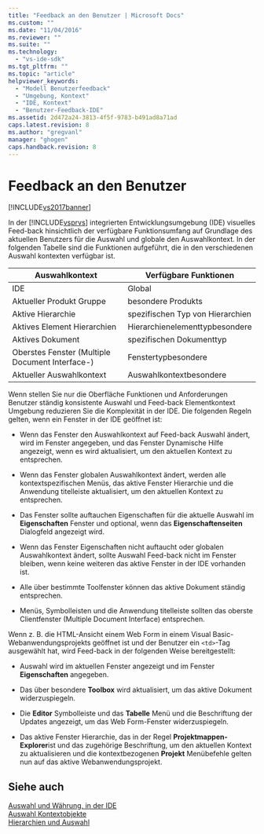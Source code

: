 ```yaml
---
title: "Feedback an den Benutzer | Microsoft Docs"
ms.custom: ""
ms.date: "11/04/2016"
ms.reviewer: ""
ms.suite: ""
ms.technology: 
  - "vs-ide-sdk"
ms.tgt_pltfrm: ""
ms.topic: "article"
helpviewer_keywords: 
  - "Modell Benutzerfeedback"
  - "Umgebung, Kontext"
  - "IDE, Kontext"
  - "Benutzer-Feedback-IDE"
ms.assetid: 2d472a24-3813-4f5f-9783-b491ad8a71ad
caps.latest.revision: 8
ms.author: "gregvanl"
manager: "ghogen"
caps.handback.revision: 8
---
```

# Feedback an den Benutzer
[!INCLUDE[vs2017banner](../../code-quality/includes/vs2017banner.md)]

In der [!INCLUDE[vsprvs](../../code-quality/includes/vsprvs_md.md)] integrierten Entwicklungsumgebung \(IDE\) visuelles Feed\-back hinsichtlich der verfügbare Funktionsumfang auf Grundlage des aktuellen Benutzers für die Auswahl und globale den Auswahlkontext.  In der folgenden Tabelle sind die Funktionen aufgeführt, die in den verschiedenen Auswahl kontexten verfügbar ist.  
  
|Auswahlkontext|Verfügbare Funktionen|  
|--------------------|---------------------------|  
|IDE|Global|  
|Aktueller Produkt Gruppe|besondere Produkts|  
|Aktive Hierarchie|spezifischen Typ von Hierarchien|  
|Aktives Element Hierarchien|Hierarchienelementtypbesondere|  
|Aktives Dokument|spezifischen Dokumenttyp|  
|Oberstes Fenster \(Multiple Document Interface\-\)|Fenstertypbesondere|  
|Aktueller Auswahlkontext|Auswahlkontextbesondere|  
  
 Wenn stellen Sie nur die Oberfläche Funktionen und Anforderungen Benutzer ständig konsistente Auswahl und Feed\-back Elementkontext Umgebung reduzieren Sie die Komplexität in der IDE.  Die folgenden Regeln gelten, wenn ein Fenster in der IDE geöffnet ist:  
  
-   Wenn das Fenster den Auswahlkontext auf Feed\-back Auswahl ändert, wird im Fenster angegeben, und das Fenster Dynamische Hilfe angezeigt, wenn es wird aktualisiert, um den aktuellen Kontext zu entsprechen.  
  
-   Wenn das Fenster globalen Auswahlkontext ändert, werden alle kontextspezifischen Menüs, das aktive Fenster Hierarchie und die Anwendung titelleiste aktualisiert, um den aktuellen Kontext zu entsprechen.  
  
-   Das Fenster sollte auftauchen Eigenschaften für die aktuelle Auswahl im **Eigenschaften** Fenster und optional, wenn das **Eigenschaftenseiten** Dialogfeld angezeigt wird.  
  
-   Wenn das Fenster Eigenschaften nicht auftaucht oder globalen Auswahlkontext ändert, sollte Auswahl Feed\-back nicht im Fenster bleiben, wenn keine weiteren das aktive Fenster in der IDE vorhanden ist.  
  
-   Alle über bestimmte Toolfenster können das aktive Dokument ständig entsprechen.  
  
-   Menüs, Symbolleisten und die Anwendung titelleiste sollten das oberste Clientfenster \(Multiple Document Interface\) entsprechen.  
  
 Wenn z. B. die HTML\-Ansicht einem Web Form in einem Visual Basic\-Webanwendungsprojekts geöffnet ist und der Benutzer ein `<td>`\-Tag ausgewählt hat, wird Feed\-back in der folgenden Weise bereitgestellt:  
  
-   Auswahl wird im aktuellen Fenster angezeigt und im Fenster **Eigenschaften** angegeben.  
  
-   Das über besondere **Toolbox** wird aktualisiert, um das aktive Dokument widerzuspiegeln.  
  
-   Die **Editor** Symbolleiste und das **Tabelle** Menü und die Beschriftung der Updates angezeigt, um das Web Form\-Fenster widerzuspiegeln.  
  
-   Das aktive Fenster Hierarchie, das in der Regel **Projektmappen\-Explorer**ist und das zugehörige Beschriftung, um den aktuellen Kontext zu aktualisieren und die kontextbezogenen **Projekt** Menübefehle gelten nun auf das aktive Webanwendungsprojekt.  
  
## Siehe auch  
 [Auswahl und Währung, in der IDE](../../extensibility/internals/selection-and-currency-in-the-ide.md)   
 [Auswahl Kontextobjekte](../../extensibility/internals/selection-context-objects.md)   
 [Hierarchien und Auswahl](../../extensibility/internals/hierarchies-and-selection.md)